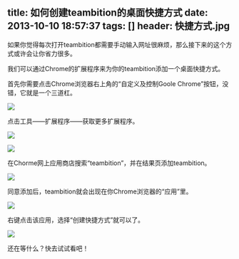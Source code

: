 title: 如何创建teambition的桌面快捷方式
date: 2013-10-10 18:57:37
tags: []
header: 快捷方式.jpg
---
如果你觉得每次打开teambition都需要手动输入网址很麻烦，那么接下来的这个方式或许会让你省力很多。

我们可以通过Chrome的扩展程序来为你的teambition添加一个桌面快捷方式。

首先你需要点击Chrome浏览器右上角的“自定义及控制Goole Chrome”按钮，没错，它就是一个三道杠。

![](/image/138155710882401.jpg)

点击工具——扩展程序——获取更多扩展程序。

![](/image/138155714251702.jpg)

![](/image/138155715409503.jpg)

在Chorme网上应用商店搜索“teambition”，并在结果页添加teambition。

![](/image/138155871389704.jpg)

同意添加后，teambition就会出现在你Chrome浏览器的“应用”里。

![](/image/138155872933505.jpg)

右键点击该应用，选择“创建快捷方式”就可以了。

![](/image/138155874213406.jpg)

还在等什么？快去试试看吧！